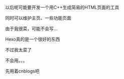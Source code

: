 以后呢可能要开发一个用C++生成简易的HTML页面的工具

同时可以维护主页、一些功能页面

由于我很菜，可能不会写...

Hexo真的是一个很好的东西

不过我太菜了

不会用。。。

先用着cnblogs吧